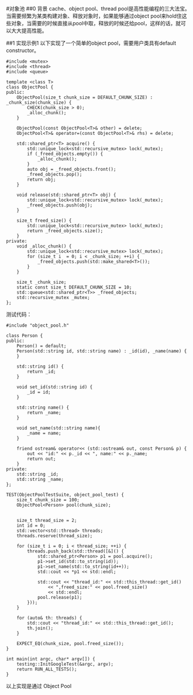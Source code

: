 #对象池
##0 背景
cache、object pool、thread pool是高性能编程的三大法宝。当需要频繁为某类构建对象、释放对象时，如果能够通过object pool来hold住这些对象，当需要的时候直接从pool中取，释放的时候还给pool，这样的话，就可以大大提高性能。

##1 实现示例1
以下实现了一个简单的object pool，需要用户类具有default constructor。

	#include <mutex>
	#include <thread>
	#include <queue>

	template <class T>
	class ObjectPool {
	public:
	    ObjectPool(size_t chunk_size = DEFAULT_CHUNK_SIZE) : _chunk_size(chunk_size) { 
	        CHECK(chunk_size > 0);
	        _alloc_chunk();
	    }
	
	    ObjectPool(const ObjectPool<T>& other) = delete;
	    ObjectPool<T>& operator=(const ObjectPool<T>& rhs) = delete;
	
	    std::shared_ptr<T> acquire() {
	        std::unique_lock<std::recursive_mutex> lock(_mutex);
	        if (_freed_objects.empty()) {
	            _alloc_chunk();
	        }
	        auto obj = _freed_objects.front();
	        _freed_objects.pop();
	        return obj;
	    }
	
	    void release(std::shared_ptr<T> obj) {
	        std::unique_lock<std::recursive_mutex> lock(_mutex);
	        _freed_objects.push(obj);
	    }
	
	    size_t freed_size() {
	        std::unique_lock<std::recursive_mutex> lock(_mutex);
	        return _freed_objects.size();
	    }
	private:
	    void _alloc_chunk() {
	        std::unique_lock<std::recursive_mutex> lock(_mutex);
	        for (size_t i  = 0; i < _chunk_size; ++i) {
	            _freed_objects.push(std::make_shared<T>());
	        }
	    }
	
	    size_t _chunk_size;
	    static const size_t DEFAULT_CHUNK_SIZE = 10;
	    std::queue<std::shared_ptr<T>> _freed_objects;
	    std::recursive_mutex _mutex;
	};

测试代码：

	#include "object_pool.h"

	class Person {
	public:
	    Person() = default;
	    Person(std::string id, std::string name) : _id(id), _name(name) {
	    }
	
	    std::string id() {
	        return _id;
	    }
	
	    void set_id(std::string id) {
	        _id = id;
	    }
	
	    std::string name() {
	        return _name;
	    }
	
	    void set_name(std::string name){
	        _name = name;
	    }
	
	    friend ostream& operator<< (std::ostream& out, const Person& p) {
	        out << "id:" << p._id << ", name:" << p._name;
	        return out;  
	    }
	private:
	    std::string _id;
	    std::string _name;
	};
	
	TEST(ObjectPoolTestSuite, object_pool_test) {
	    size_t chunk_size = 100;
	    ObjectPool<Person> pool(chunk_size);
	   
	    
	    size_t thread_size = 2; 
	    int id = 0; 
	    std::vector<std::thread> threads;
	    threads.reserve(thread_size);
	
	    for (size_t i = 0; i < thread_size; ++i) {
	        threads.push_back(std::thread([&]() {
	            std::shared_ptr<Person> p1 = pool.acquire();
	            p1->set_id(std::to_string(id));
	            p1->set_name(std::to_string(id++));
	            std::cout << *p1 << std::endl;
	
	            std::cout << "thread_id:" << std::this_thread::get_id() 
	                << ",freed_size:" << pool.freed_size()
	                << std::endl;
	            pool.release(p1);
	        }));
	    }
	 
	    for (auto& th: threads) {
	        std::cout << "thread_id:" << std::this_thread::get_id();
	        th.join();
	    }
	
	    EXPECT_EQ(chunk_size, pool.freed_size());
	}
	
	int main(int argc, char* argv[]) {
	    testing::InitGoogleTest(&argc, argv);
	    return RUN_ALL_TESTS();
	}

	
以上实现是通过
Object Pool